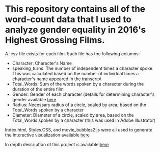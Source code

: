 # This repository contains all of the word-count data that I used to analyze gender equality in 2016's Highest Grossing Films. 

A .csv file exists for each film.  Each file has the following columns:
* Character: Character's Name
* speaking_turns: The number of independent times a character spoke. This was calculated based on the number of individual times a character's name appeared in the transcript
* Total_Words: Sum of the words spoken by a character during the duration of the entire film
* Gender: Gender of each character (details for determining character's gender available [here](https://proquestionasker.github.io/projects/MovieDialogue/#assigning-gender-to-characters)
* Radius: Necessary radius of a circle, scaled by area, based on the Total_Words spoken by a character
* Diameter: Diameter of a circle, scaled by area, based on the Total_Words spoken by a character (this was used in Adobe Illustrator)

Index.html, Styles.CSS, and movie_bubbles2.js were all used to generate the interactive visualization available [here](https://proquestionasker.github.io/projects/MovieDialogueInteractive/)

In depth description of this project is available [here](https://proquestionasker.github.io/projects/MovieDialogue/#assigning-gender-to-characters)
